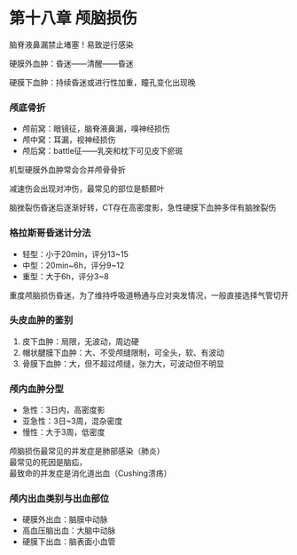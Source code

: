 # 第十八章 颅脑损伤

脑脊液鼻漏禁止堵塞！易致逆行感染

硬膜外血肿：昏迷——清醒——昏迷

硬膜下血肿：持续昏迷或进行性加重，瞳孔变化出现晚

### 颅底骨折

- 颅前窝：眼镜征，脑脊液鼻漏，嗅神经损伤
- 颅中窝：耳漏，视神经损伤
- 颅后窝：battle征——乳突和枕下可见皮下瘀斑

机型硬膜外血肿常会合并颅骨骨折

减速伤会出现对冲伤，最常见的部位是额颞叶

脑挫裂伤昏迷后逐渐好转，CT存在高密度影，急性硬膜下血肿多伴有脑挫裂伤

### 格拉斯哥昏迷计分法

- 轻型：小于20min，评分13~15
- 中型：20min~6h，评分9~12
- 重型：大于6h，评分3~8

重度颅脑损伤昏迷，为了维持呼吸道畅通与应对突发情况，一般直接选择气管切开

### 头皮血肿的鉴别

1. 皮下血肿：局限，无波动，周边硬
1. 帽状腱膜下血肿：大、不受颅缝限制，可全头，软、有波动
1. 骨膜下血肿：大，但不超过颅缝，张力大，可波动但不明显

### 颅内血肿分型

- 急性：3日内，高密度影
- 亚急性：3日~3周，混杂密度
- 慢性：大于3周，低密度

颅脑损伤最常见的并发症是肺部感染（肺炎）  
最常见的死因是脑疝，  
最致命的并发症是消化道出血（Cushing溃疡）

### 颅内出血类别与出血部位

- 硬膜外出血：脑膜中动脉
- 高血压脑出血：大脑中动脉
- 硬膜下出血：脑表面小血管
